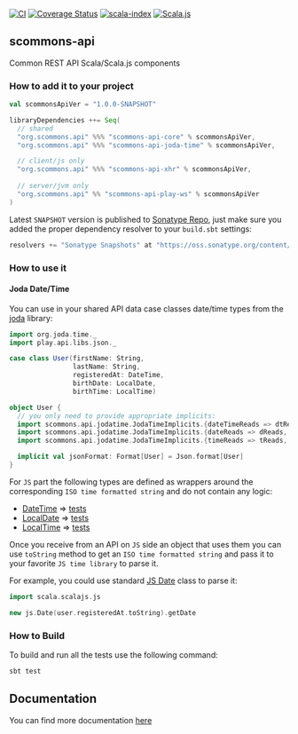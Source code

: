
[![CI](https://github.com/scommons/scommons-api/actions/workflows/ci.yml/badge.svg?branch=master)](https://github.com/scommons/scommons-api/actions/workflows/ci.yml?query=workflow%3Aci+branch%3Amaster)
[![Coverage Status](https://coveralls.io/repos/github/scommons/scommons-api/badge.svg?branch=master)](https://coveralls.io/github/scommons/scommons-api?branch=master)
[![scala-index](https://index.scala-lang.org/scommons/scommons-api/scommons-api-core/latest.svg)](https://index.scala-lang.org/scommons/scommons-api/scommons-api-core)
[![Scala.js](https://www.scala-js.org/assets/badges/scalajs-1.1.0.svg)](https://www.scala-js.org)

## scommons-api
Common REST API Scala/Scala.js components

### How to add it to your project

```scala
val scommonsApiVer = "1.0.0-SNAPSHOT"

libraryDependencies ++= Seq(
  // shared
  "org.scommons.api" %%% "scommons-api-core" % scommonsApiVer,
  "org.scommons.api" %%% "scommons-api-joda-time" % scommonsApiVer,

  // client/js only
  "org.scommons.api" %%% "scommons-api-xhr" % scommonsApiVer,
  
  // server/jvm only
  "org.scommons.api" %% "scommons-api-play-ws" % scommonsApiVer
)
```

Latest `SNAPSHOT` version is published to [Sonatype Repo](https://oss.sonatype.org/content/repositories/snapshots/org/scommons/), just make sure you added
the proper dependency resolver to your `build.sbt` settings:
```scala
resolvers += "Sonatype Snapshots" at "https://oss.sonatype.org/content/repositories/snapshots/"
```

### How to use it

#### Joda Date/Time

You can use in your shared API data case classes date/time types from
the [joda](https://www.joda.org/joda-time/) library:
```scala
import org.joda.time._
import play.api.libs.json._

case class User(firstName: String,
                lastName: String,
                registeredAt: DateTime,
                birthDate: LocalDate,
                birthTime: LocalTime)

object User {
  // you only need to provide appropriate implicits:
  import scommons.api.jodatime.JodaTimeImplicits.{dateTimeReads => dtReads, dateTimeWrites => dtWrites}
  import scommons.api.jodatime.JodaTimeImplicits.{dateReads => dReads, dateWrites => dWrites}
  import scommons.api.jodatime.JodaTimeImplicits.{timeReads => tReads, timeWrites => tWrites}

  implicit val jsonFormat: Format[User] = Json.format[User]
}
```

For `JS` part the following types are defined as wrappers around
the corresponding `ISO time formatted string`
and do not contain any logic:
- [DateTime](joda-time/js/src/main/scala/org/joda/time/DateTime.scala) => [tests](joda-time/js/src/test/scala/org/joda/time/DateTimeSpec.scala)
- [LocalDate](joda-time/js/src/main/scala/org/joda/time/LocalDate.scala) => [tests](joda-time/js/src/test/scala/org/joda/time/LocalDateSpec.scala)
- [LocalTime](joda-time/js/src/main/scala/org/joda/time/LocalTime.scala) => [tests](joda-time/js/src/test/scala/org/joda/time/LocalTimeSpec.scala)

Once you receive from an API on `JS` side an object that uses them
you can use `toString` method to get an `ISO time formatted string`
and pass it to your favorite `JS time library` to parse it.

For example, you could use standard [JS Date](https://www.w3schools.com/jS/js_date_methods.asp)
class to parse it:
```scala
import scala.scalajs.js

new js.Date(user.registeredAt.toString).getDate
```

### How to Build

To build and run all the tests use the following command:
```bash
sbt test
```

## Documentation

You can find more documentation [here](https://scommons.org/scommons-api)
